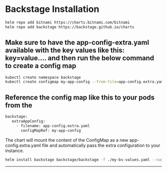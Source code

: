 # Backstage Installation

```bash
helm repo add bitnami https://charts.bitnami.com/bitnami
helm repo add backstage https://backstage.github.io/charts
```

## Make sure to have the app-config-extra.yaml available with the key values like this: key=value.... and then run the below command to create a config map
```bash
kubectl create namespace backstage
kubectl create configmap my-app-config --from-file=app-config.extra.yaml=app-config.extra.yaml
```
## Reference the config map like this to your pods from the 
```bash
backstage:
   extraAppConfig:
     - filename: app-config.extra.yaml
       configMapRef: my-app-config
```

The chart will mount the content of the ConfigMap as a new app-config.extra.yaml file and automatically pass the extra configuration to your instance.

```bash
helm install backstage backstage/backstage -f ./my-bs-values.yaml --namespace backstage --create-namespace
```

----
